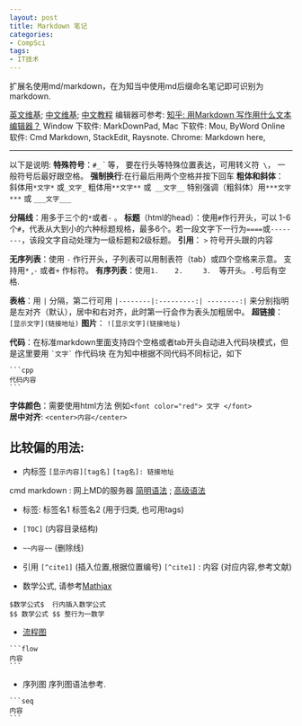 ```yaml
---
layout: post
title: Markdown 笔记
categories:
- CompSci
tags:
- IT技术
---
```


﻿扩展名使用md/markdown，在为知当中使用md后缀命名笔记即可识别为markdown.

[英文维基](http://en.wikipedia.org/wiki/Markdown); [中文维基](http://zh.wikipedia.org/wiki/Markdown); [中文教程](http://wowubuntu.com/markdown/)
编辑器可参考: [知乎: 用Markdown 写作用什么文本编辑器？](http://www.zhihu.com/question/19637157)
Window 下软件: MarkDownPad, 
Mac 下软件: Mou, ByWord
Online 软件: Cmd Markdown, StackEdit, Raysnote. 
Chrome: Markdown here, 

--- 


以下是说明:
**特殊符号**：`#_` \` 等， 要在行头等特殊位置表达，可用转义符` \`， 一般符号后最好跟空格。
**强制换行**:在行最后用两个空格并按下回车
**粗体和斜体**： 斜体用`*文字*` 或`_文字_`      粗体用`**文字**`   或` __文字__`   特别强调（粗斜体）用`***文字***` 或   `___文字___`

**分隔线**：用多于三个的`*`或者`-` 。
**标题**（html的head）：使用`#`作行开头，可以 1-6 个`#`，代表从大到小的六种标题规格，最多6个。若一段文字下一行为`====`或`--------`，该段文字自动处理为一级标题和2级标题。
**引用**： `>` 符号开头跟的内容

**无序列表**：使用 `-` 作行开头，子列表可以用制表符（tab）或四个空格来示意。 支持用`*` ,`-` 或者`+` 作标符。
**有序列表**：使用`1.    2.     3.  `等开头。`.`号后有空格.

**表格**：用 `|` 分隔，第二行可用 `|--------|:---------:| --------:|` 来分别指明是左对齐（默认），居中和右对齐，此时第一行会作为表头加粗居中。
**超链接**： `[显示文字](链接地址)`
**图片**： `![显示文字](链接地址)`

**代码**：在标准markdown里面支持四个空格或者tab开头自动进入代码块模式，但是这里要用  `` `文字` `` 作代码块
在为知中根据不同代码不同标记，如下

~~~~~
```cpp  
代码内容
```
~~~~~  

**字体颜色**：需要使用html方法 例如`<font color="red"> 文字 </font>`  
**居中对齐**: `<center>内容</center>`

## 比较偏的用法:
- 内标签
`[显示内容][tag名]`
`[tag名]: 链接地址`


cmd markdown : 网上MD的服务器
[简明语法](https://www.zybuluo.com/mdeditor?url=https://www.zybuluo.com/static/editor/md-help.markdown) ;
[高级语法](https://www.zybuluo.com/mdeditor?url=https://www.zybuluo.com/static/editor/md-help.markdown#cmd-markdown-高阶语法手册)

-  标签: 标签名1 标签名2    (用于归类, 也可用tags)
-  `[TOC]`        (内容目录结构)
-  `~~内容~~`       (删除线)
-  引用
`[^cite1]`    (插入位置,根据位置编号)
`[^cite1]`  : 内容    (对应内容,参考文献)
	
- 数学公式, 请参考[Mathjax](http://meta.math.stackexchange.com/questions/5020/mathjax-basic-tutorial-and-quick-reference)
~~~
$数学公式$  行内插入数学公式
$$ 数学公式 $$ 整行为一数学
~~~

- [流程图](http://adrai.github.io/flowchart.js/)

~~~
```flow  
内容  
```  
~~~

- 序列图 序列图语法参考. 

~~~
```seq  
内容  
```  
~~~


